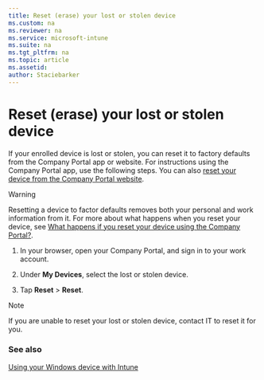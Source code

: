 ```yaml
---
title: Reset (erase) your lost or stolen device
ms.custom: na
ms.reviewer: na
ms.service: microsoft-intune
ms.suite: na
ms.tgt_pltfrm: na
ms.topic: article
ms.assetid: 
author: Staciebarker
---
```


# Reset (erase) your lost or stolen device

If your enrolled device is lost or stolen, you can reset it to factory defaults from the Company Portal app or website. For instructions using the Company Portal app, use the following steps. You can also [reset your device from the Company Portal website](reset-your-device-cpwebsite.md).


> [!WARNING]
> Resetting a device to factor defaults removes both your personal and work information from it. For more about what happens when you reset your device, see [What happens if you reset your device using the Company Portal?](what-happens-if-you-reset-your-device-using-the-company-portal-windows.md).

1.  In your browser, open your Company Portal, and sign in to your work account.

2.  Under **My Devices**, select the lost or stolen device.

3.  Tap **Reset** &gt; **Reset**.

> [!NOTE]
> If you are unable to reset your lost or stolen device, contact IT to reset it for you.

### See also
[Using your Windows device with Intune](using-your-windows-device-with-intune.md)